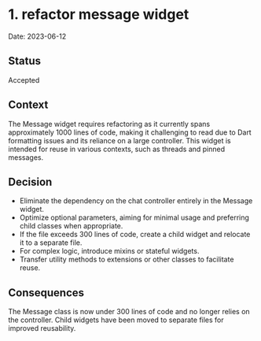 # 1. refactor message widget

Date: 2023-06-12

## Status

Accepted

## Context

The Message widget requires refactoring as it currently spans approximately 1000 lines of code, making it challenging to read due to Dart formatting issues and its reliance on a large controller. This widget is intended for reuse in various contexts, such as threads and pinned messages.

## Decision

- Eliminate the dependency on the chat controller entirely in the Message widget.
- Optimize optional parameters, aiming for minimal usage and preferring child classes when appropriate.
- If the file exceeds 300 lines of code, create a child widget and relocate it to a separate file.
- For complex logic, introduce mixins or stateful widgets.
- Transfer utility methods to extensions or other classes to facilitate reuse.

## Consequences

The Message class is now under 300 lines of code and no longer relies on the controller. Child widgets have been moved to separate files for improved reusability.